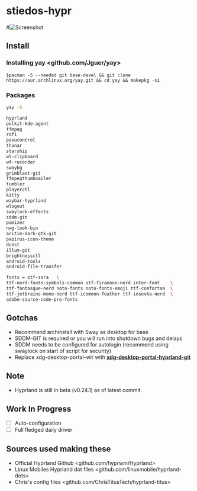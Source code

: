 # stiedos-hypr

#![Screenshot](https://github.com/onerealti/raw/stiedos-hypr/)

## Install

### Installing yay <github.com/Jguer/yay>

```
$pacman -S --needed git base-devel && git clone https://aur.archlinux.org/yay.git && cd yay && makepkg -si
```

### Packages

``` bash
yay -S

hyprland
polkit-kde-agent
ffmpeg
rofi
pavucontrol
thunar
starship
wl-clipboard
wf-recorder
swaybg
grimblast-git
ffmpegthumbnailer
tumbler
playerctl
kitty 
waybar-hyprland 
wlogout 
swaylock-effects 
sddm-git
pamixer
nwg-look-bin 
aritim-dark-gtk-git 
papirus-icon-theme 
dunst 
illum-git 
brightnessctl 
android-tools 
android-file-transfer

fonts = otf-sora   \
ttf-nerd-fonts-symbols-common otf-firamono-nerd inter-font    \
ttf-fantasque-nerd noto-fonts noto-fonts-emoji ttf-comfortaa  \
ttf-jetbrains-mono-nerd ttf-icomoon-feather ttf-iosevka-nerd  \
adobe-source-code-pro-fonts
```

## Gotchas

- Recommend archinstall with Sway as desktop for base
- SDDM-GIT is required or you will run into shutdown bugs and delays
- SDDM needs to be configured for autologin (recommend using swaylock on start of script for security)
- Replace xdg-desktop-portal-wlr with **[xdg-desktop-portal-hyprland-git](https://wiki.hyprland.org/hyprland-wiki/pages/Useful-Utilities/Hyprland-desktop-portal/)**

## Note

- Hyprland is still in beta (v0.24.1) as of latest commit.

## Work In Progress

- [ ] Auto-configuration
- [ ] Full fledged daily driver

## Sources used making these

- Official Hyprland Github <github.com/hyprwm/Hyprland>
- Linux Mobiles Hyprland dot files <github.com/linuxmobile/hyprland-dots>
- Chris's config files <github.com/ChrisTitusTech/hyprland-titus>
